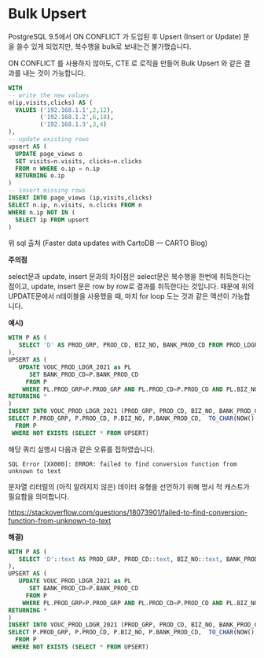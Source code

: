 # Bulk Upsert

PostgreSQL 9.5에서 ON CONFLICT 가 도입된 후 Upsert (Insert or Update) 문을 쓸수 있게 되었지만, 복수행을 bulk로 보내는건 불가했습니다.

ON CONFLICT 를 사용하지 않아도, CTE 로 로직을 만들어 Bulk Upsert 와 같은 결과를 내는 것이 가능합니다.

```SQL
WITH
-- write the new values
n(ip,visits,clicks) AS (
  VALUES ('192.168.1.1',2,12),
         ('192.168.1.2',6,18),
         ('192.168.1.3',3,4)
),
-- update existing rows
upsert AS (
  UPDATE page_views o
  SET visits=n.visits, clicks=n.clicks
  FROM n WHERE o.ip = n.ip
  RETURNING o.ip
)
-- insert missing rows
INSERT INTO page_views (ip,visits,clicks)
SELECT n.ip, n.visits, n.clicks FROM n
WHERE n.ip NOT IN (
  SELECT ip FROM upsert
)
```

위 sql 출처 (Faster data updates with CartoDB — CARTO Blog)

**주의점**

select문과 update, insert 문과의 차이점은 select문은 복수행을 한번에 취득한다는 점이고, update, insert 문은 row by row로 결과를 취득한다는 것입니다. 때문에 위의 UPDATE문에서 n테이블을 사용했을 때, 마치 for loop 도는 것과 같은 액션이 가능합니다.

**예시)**

```sql
WITH P AS (
   SELECT 'D' AS PROD_GRP, PROD_CD, BIZ_NO, BANK_PROD_CD FROM PROD_LDGR
),
UPSERT AS (
   UPDATE VOUC_PROD_LDGR_2021 as PL
      SET BANK_PROD_CD=P.BANK_PROD_CD
     FROM P
    WHERE PL.PROD_GRP=P.PROD_GRP AND PL.PROD_CD=P.PROD_CD AND PL.BIZ_NO=P.BIZ_NO
RETURNING *
)
INSERT INTO VOUC_PROD_LDGR_2021 (PROD_GRP, PROD_CD, BIZ_NO, BANK_PROD_CD, reg_dtm, regr_id)
SELECT P.PROD_GRP, P.PROD_CD, P.BIZ_NO, P.BANK_PROD_CD,  TO_CHAR(NOW(), 'YYYYMMDDHH24MISS'), 'test_ttttt'
  FROM P
 WHERE NOT EXISTS (SELECT * FROM UPSERT)
```

해당 쿼리 실행시 다음과 같은 오류를 접하였습니다.

```
SQL Error [XX000]: ERROR: failed to find conversion function from unknown to text
```

문자열 리터럴의 (아직 알려지지 않은) 데이터 유형을 선언하기 위해 명시 적 캐스트가 필요함을 의미합니다.

https://stackoverflow.com/questions/18073901/failed-to-find-conversion-function-from-unknown-to-text



**해결)**

```SQL
WITH P AS (
   SELECT 'D'::text AS PROD_GRP, PROD_CD::text, BIZ_NO::text, BANK_PROD_CD::text FROM PROD_LDGR
),
UPSERT AS (
   UPDATE VOUC_PROD_LDGR_2021 as PL
      SET BANK_PROD_CD=P.BANK_PROD_CD
     FROM P
    WHERE PL.PROD_GRP=P.PROD_GRP AND PL.PROD_CD=P.PROD_CD AND PL.BIZ_NO=P.BIZ_NO
RETURNING *
)
INSERT INTO VOUC_PROD_LDGR_2021 (PROD_GRP, PROD_CD, BIZ_NO, BANK_PROD_CD, reg_dtm, regr_id)
SELECT P.PROD_GRP, P.PROD_CD, P.BIZ_NO, P.BANK_PROD_CD,  TO_CHAR(NOW(), 'YYYYMMDDHH24MISS'), 'test_ttttt'
  FROM P
 WHERE NOT EXISTS (SELECT * FROM UPSERT)
```

